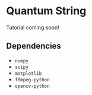 # Quantum String

Tutorial coming soon!

## Dependencies
* `numpy`
* `scipy`
* `matplotlib`
* `ffmpeg-python`
* `opencv-python`
